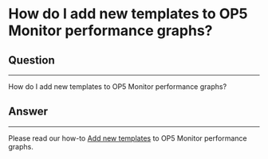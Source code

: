 # How do I add new templates to OP5 Monitor performance graphs?

## Question

* * * * *

How do I add new templates to OP5 Monitor performance graphs?

## Answer

* * * * *

Please read our how-to [Add new templates](https://kb.op5.com/display/HOWTOs/Add+new+templates+to+op5+Monitor+performance+graphs) to OP5 Monitor performance graphs.

